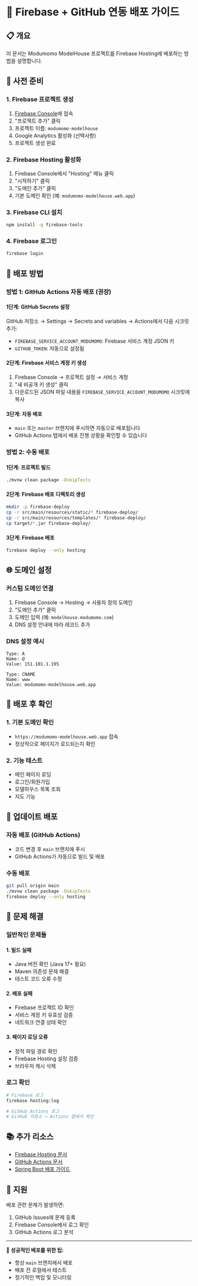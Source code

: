 # 🚀 Firebase + GitHub 연동 배포 가이드

## 📋 개요
이 문서는 Modumomo ModelHouse 프로젝트를 Firebase Hosting에 배포하는 방법을 설명합니다.

## 🔧 사전 준비

### 1. Firebase 프로젝트 생성
1. [Firebase Console](https://console.firebase.google.com/)에 접속
2. "프로젝트 추가" 클릭
3. 프로젝트 이름: `modumomo-modelhouse`
4. Google Analytics 활성화 (선택사항)
5. 프로젝트 생성 완료

### 2. Firebase Hosting 활성화
1. Firebase Console에서 "Hosting" 메뉴 클릭
2. "시작하기" 클릭
3. "도메인 추가" 클릭
4. 기본 도메인 확인 (예: `modumomo-modelhouse.web.app`)

### 3. Firebase CLI 설치
```bash
npm install -g firebase-tools
```

### 4. Firebase 로그인
```bash
firebase login
```

## 🚀 배포 방법

### 방법 1: GitHub Actions 자동 배포 (권장)

#### 1단계: GitHub Secrets 설정
GitHub 저장소 → Settings → Secrets and variables → Actions에서 다음 시크릿 추가:

- `FIREBASE_SERVICE_ACCOUNT_MODUMOMO`: Firebase 서비스 계정 JSON 키
- `GITHUB_TOKEN`: 자동으로 설정됨

#### 2단계: Firebase 서비스 계정 키 생성
1. Firebase Console → 프로젝트 설정 → 서비스 계정
2. "새 비공개 키 생성" 클릭
3. 다운로드된 JSON 파일 내용을 `FIREBASE_SERVICE_ACCOUNT_MODUMOMO` 시크릿에 복사

#### 3단계: 자동 배포
- `main` 또는 `master` 브랜치에 푸시하면 자동으로 배포됩니다
- GitHub Actions 탭에서 배포 진행 상황을 확인할 수 있습니다

### 방법 2: 수동 배포

#### 1단계: 프로젝트 빌드
```bash
./mvnw clean package -DskipTests
```

#### 2단계: Firebase 배포 디렉토리 생성
```bash
mkdir -p firebase-deploy
cp -r src/main/resources/static/* firebase-deploy/
cp -r src/main/resources/templates/* firebase-deploy/
cp target/*.jar firebase-deploy/
```

#### 3단계: Firebase 배포
```bash
firebase deploy --only hosting
```

## 🌐 도메인 설정

### 커스텀 도메인 연결
1. Firebase Console → Hosting → 사용자 정의 도메인
2. "도메인 추가" 클릭
3. 도메인 입력 (예: `modelhouse.modumomo.com`)
4. DNS 설정 안내에 따라 레코드 추가

### DNS 설정 예시
```
Type: A
Name: @
Value: 151.101.1.195

Type: CNAME
Name: www
Value: modumomo-modelhouse.web.app
```

## 📱 배포 후 확인

### 1. 기본 도메인 확인
- `https://modumomo-modelhouse.web.app` 접속
- 정상적으로 페이지가 로드되는지 확인

### 2. 기능 테스트
- 메인 페이지 로딩
- 로그인/회원가입
- 모델하우스 목록 조회
- 지도 기능

## 🔄 업데이트 배포

### 자동 배포 (GitHub Actions)
- 코드 변경 후 `main` 브랜치에 푸시
- GitHub Actions가 자동으로 빌드 및 배포

### 수동 배포
```bash
git pull origin main
./mvnw clean package -DskipTests
firebase deploy --only hosting
```

## 🚨 문제 해결

### 일반적인 문제들

#### 1. 빌드 실패
- Java 버전 확인 (Java 17+ 필요)
- Maven 의존성 문제 해결
- 테스트 코드 오류 수정

#### 2. 배포 실패
- Firebase 프로젝트 ID 확인
- 서비스 계정 키 유효성 검증
- 네트워크 연결 상태 확인

#### 3. 페이지 로딩 오류
- 정적 파일 경로 확인
- Firebase Hosting 설정 검증
- 브라우저 캐시 삭제

### 로그 확인
```bash
# Firebase 로그
firebase hosting:log

# GitHub Actions 로그
# GitHub 저장소 → Actions 탭에서 확인
```

## 📚 추가 리소스

- [Firebase Hosting 문서](https://firebase.google.com/docs/hosting)
- [GitHub Actions 문서](https://docs.github.com/en/actions)
- [Spring Boot 배포 가이드](https://spring.io/guides/gs/spring-boot/)

## 🤝 지원

배포 관련 문제가 발생하면:
1. GitHub Issues에 문제 등록
2. Firebase Console에서 로그 확인
3. GitHub Actions 로그 분석

---

**🚀 성공적인 배포를 위한 팁:**
- 항상 `main` 브랜치에서 배포
- 배포 전 로컬에서 테스트
- 정기적인 백업 및 모니터링
